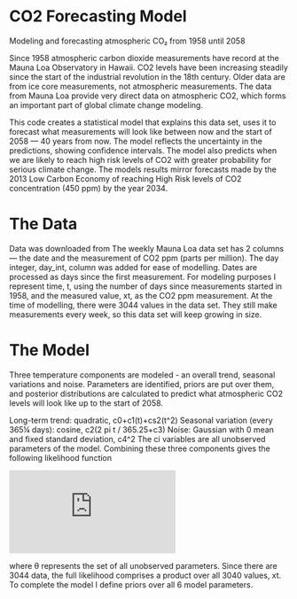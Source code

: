 # CO2 Forecasting Model
Modeling and forecasting atmospheric CO₂ from 1958 until 2058

Since 1958 atmospheric carbon dioxide measurements have record at the Mauna Loa Observatory in Hawaii. CO2 levels have been increasing steadily since the start of the industrial revolution in the 18th century.
Older data are from ice core measurements, not atmospheric measurements. The data from Mauna Loa provide very direct data on atmospheric CO2, which forms an important part of global climate change modeling.

This code creates a statistical model that explains this data set, uses it to forecast what measurements will look like between now and the start of 2058 — 40 years from now. The model reflects the uncertainty in the predictions, showing confidence intervals. The model also predicts when we are likely to reach high risk levels of CO2 with greater probability for serious climate change. The models results mirror forecasts made by the 2013 Low Carbon Economy of reaching High Risk levels of CO2 concentration (450 ppm) by the year 2034.

# The Data
Data was downloaded from 
The weekly Mauna Loa data set has 2 columns — the date and the measurement of CO2 ppm (parts per million). The day integer, day_int, column was added for ease of modelling. Dates are processed as days since the first measurement. For modeling purposes I represent time, t, using the number of days since measurements started in 1958, and the measured value, xt, as the CO2 ppm measurement. At the time of modelling, there were 3044 values in the data set. They still make measurements every week, so this data set will keep growing in size.

# The Model
Three temperature components are modeled - an overall trend, seasonal variations and noise. Parameters are identified, priors are put over them, and posterior distributions are calculated to predict what atmospheric CO2 levels will look like up to the start of 2058.

Long-term trend: quadratic, c0+c1(t)+cs2(t^2)
Seasonal variation (every 365¼ days): cosine, c2(2 pi t / 365.25+c3)
Noise: Gaussian with 0 mean and fixed standard deviation, c4^2
The ci variables are all unobserved parameters of the model.
Combining these three components gives the following likelihood function

![equation](http://latex.codecogs.com/gif.latex?p%28x_%7Bt%7D%7C%5Ctheta%29%20%3D%20N%28c_%7B0%7D%20&plus;%20c_%7B1%7Dt%20&plus;%20cs_%7B2%7D%28t%5E2%29%20&plus;%20c_%7B2%7Dcos%282%5Cpi%20t/365.25%20&plus;%20c_%7B3%7D%29%2Cc_%7B4%7D%5E2%29)

where θ represents the set of all unobserved parameters. Since there are 3044 data, the full likelihood comprises a product over all 3040 values, xt. To complete the model I define priors over all 6 model parameters.
